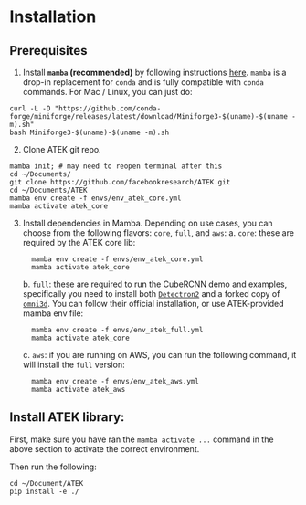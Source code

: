 # Installation

## Prerequisites

1. Install **`mamba` (recommended)** by following instructions
   [here](https://github.com/conda-forge/miniforge?tab=readme-ov-file#install).
   `mamba` is a drop-in replacement for `conda` and is fully compatible with
   `conda` commands. For Mac / Linux, you can just do:

```
curl -L -O "https://github.com/conda-forge/miniforge/releases/latest/download/Miniforge3-$(uname)-$(uname -m).sh"
bash Miniforge3-$(uname)-$(uname -m).sh
```

2. Clone ATEK git repo.

```
mamba init; # may need to reopen terminal after this
cd ~/Documents/
git clone https://github.com/facebookresearch/ATEK.git
cd ~/Documents/ATEK
mamba env create -f envs/env_atek_core.yml
mamba activate atek_core
```

3. Install dependencies in Mamba. Depending on use cases, you can choose from
   the following flavors: `core`, `full`, and `aws`: a. `core`: these are
   required by the ATEK core lib:
   ```
     mamba env create -f envs/env_atek_core.yml
     mamba activate atek_core
   ```
   b. `full`: these are required to run the CubeRCNN demo and examples,
   specifically you need to install both
   [`Detectron2`](https://github.com/facebookresearch/detectron2) and a forked
   copy of [`omni3d`](https://github.com/YLouWashU/omni3d). You can follow their
   official installation, or use ATEK-provided mamba env file:
   ```
     mamba env create -f envs/env_atek_full.yml
     mamba activate atek_core
   ```
   c. `aws`: if you are running on AWS, you can run the following command, it
   will install the `full` version:
   ```
     mamba env create -f envs/env_atek_aws.yml
     mamba activate atek_aws
   ```

## Install ATEK library:

First, make sure you have ran the `mamba activate ...` command in the above
section to activate the correct environment.

Then run the following:

```
cd ~/Document/ATEK
pip install -e ./
```
